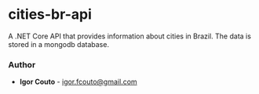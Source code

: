 # cities-br-api
A .NET Core API that provides information about cities in Brazil. The data is stored in a mongodb database.

### Author

* **Igor Couto** - [igor.fcouto@gmail.com](mailto:igor.fcouto@gmail.com)
